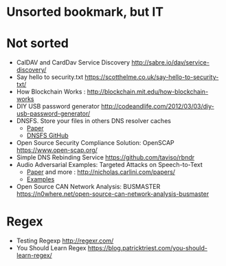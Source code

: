 Unsorted bookmark, but IT
=========================

# Not sorted
* CalDAV and CardDav Service Discovery http://sabre.io/dav/service-discovery/
* Say hello to security.txt https://scotthelme.co.uk/say-hello-to-security-txt/
* How Blockchain Works : http://blockchain.mit.edu/how-blockchain-works
* DIY USB password generator http://codeandlife.com/2012/03/03/diy-usb-password-generator/
* DNSFS. Store your files in others DNS resolver caches
	* [Paper](https://blog.benjojo.co.uk/post/dns-filesystem-true-cloud-storage-dnsfs)
	* [DNSFS GitHub](https://github.com/benjojo/dnsfs)
* Open Source Security Compliance Solution: OpenSCAP https://www.open-scap.org/
* Simple DNS Rebinding Service https://github.com/taviso/rbndr
* Audio Adversarial Examples: Targeted Attacks on Speech-to-Text
	* [Paper](https://arxiv.org/abs/1801.01944) and more : http://nicholas.carlini.com/papers/
	* [Examples](http://nicholas.carlini.com/code/audio_adversarial_examples/)
* Open Source CAN Network Analysis: BUSMASTER https://n0where.net/open-source-can-network-analysis-busmaster

# Regex
* Testing Regexp http://regexr.com/
* You Should Learn Regex https://blog.patricktriest.com/you-should-learn-regex/
